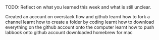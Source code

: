 TODO: Reflect on what you learned this week and what is still unclear.

Created an account on overstack flow and github
learnt how to fork a channel 
learnt how to create a folder by coding 
learnt how to download everything on the github account onto the computer
learnt how to push labbook onto github account 
downloaded homebrew for mac